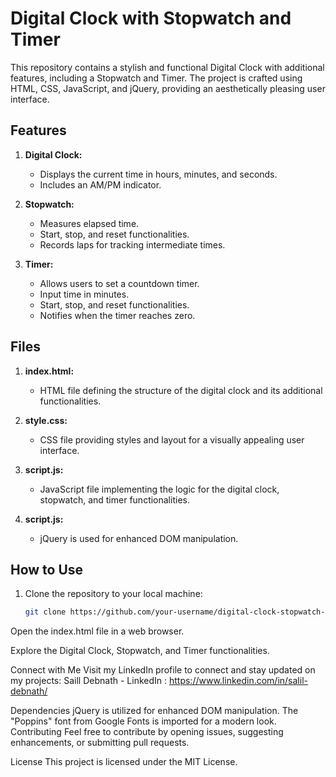 # Digital Clock with Stopwatch and Timer

This repository contains a stylish and functional Digital Clock with additional features, including a Stopwatch and Timer. The project is crafted using HTML, CSS, JavaScript, and jQuery, providing an aesthetically pleasing user interface.

## Features

1. **Digital Clock:**
   - Displays the current time in hours, minutes, and seconds.
   - Includes an AM/PM indicator.

2. **Stopwatch:**
   - Measures elapsed time.
   - Start, stop, and reset functionalities.
   - Records laps for tracking intermediate times.

3. **Timer:**
   - Allows users to set a countdown timer.
   - Input time in minutes.
   - Start, stop, and reset functionalities.
   - Notifies when the timer reaches zero.

## Files

1. **index.html:**
   - HTML file defining the structure of the digital clock and its additional functionalities.

2. **style.css:**
   - CSS file providing styles and layout for a visually appealing user interface.

3. **script.js:**
   - JavaScript file implementing the logic for the digital clock, stopwatch, and timer functionalities.

4. **script.js:**
   - jQuery is used for enhanced DOM manipulation.

## How to Use

1. Clone the repository to your local machine:
   ```bash
   git clone https://github.com/your-username/digital-clock-stopwatch-timer.git
Open the index.html file in a web browser.

Explore the Digital Clock, Stopwatch, and Timer functionalities.

Connect with Me
Visit my LinkedIn profile to connect and stay updated on my projects:
Saill Debnath - LinkedIn : https://www.linkedin.com/in/salil-debnath/

Dependencies
jQuery is utilized for enhanced DOM manipulation.
The "Poppins" font from Google Fonts is imported for a modern look.
Contributing
Feel free to contribute by opening issues, suggesting enhancements, or submitting pull requests.

License
This project is licensed under the MIT License.

